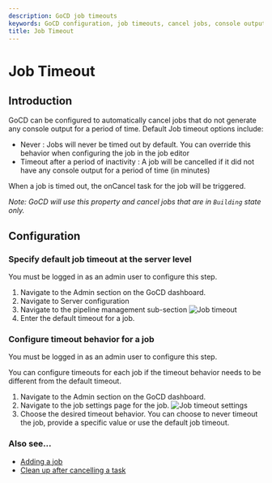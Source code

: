 ```yaml
---
description: GoCD job timeouts
keywords: GoCD configuration, job timeouts, cancel jobs, console output, pipeline management, configure timeout
title: Job Timeout
---
```


# Job Timeout

## Introduction

GoCD can be configured to automatically cancel jobs that do not generate any console output for a period of time. Default Job timeout options include:

-   Never : Jobs will never be timed out by default. You can override this behavior when configuring the job in the job editor
-   Timeout after a period of inactivity : A job will be cancelled if it did not have any console output for a period of time (in minutes)

When a job is timed out, the onCancel task for the job will be triggered.

*Note: GoCD will use this property and cancel jobs that are in `Building` state only.*

## Configuration

### Specify default job timeout at the server level

You must be logged in as an admin user to configure this step.

1.  Navigate to the Admin section on the GoCD dashboard.
2.  Navigate to Server configuration
3.  Navigate to the pipeline management sub-section
![Job timeout](../images/pipeline_management_timeout.png)
4.  Enter the default timeout for a job.

### Configure timeout behavior for a job

You must be logged in as an admin user to configure this step.

You can configure timeouts for each job if the timeout behavior needs to be different from the default timeout.

1.  Navigate to the Admin section on the GoCD dashboard.
2.  Navigate to the job settings page for the job.
![Job timeout settings](../images/job_timeout_individual.png)
3.  Choose the desired timeout behavior. You can choose to never timeout the job, provide a specific value or use the default job timeout.

### Also see...

-   [Adding a job](admin_add_job.html)
-   [Clean up after cancelling a task](../advanced_usage/dev_clean_up_when_cancel.html)
